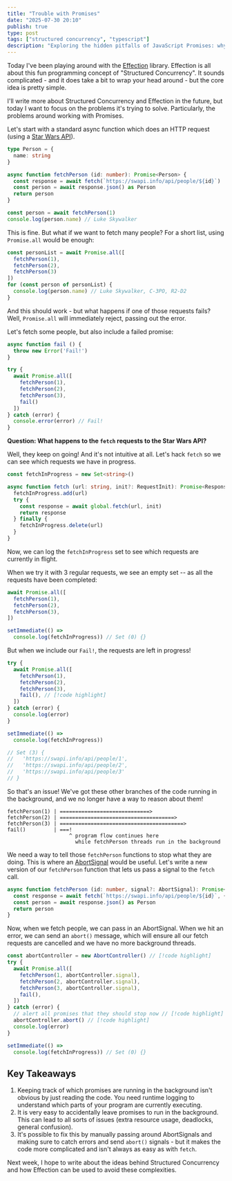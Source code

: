 ```yaml
---
title: "Trouble with Promises"
date: "2025-07-30 20:10"
publish: true
type: post
tags: ["structured concurrency", "typescript"]
description: "Exploring the hidden pitfalls of JavaScript Promises: why uncancelled promises can quietly keep running, how it can lead to subtle bugs, and what we can do about it."
---
```


Today I've been playing around with the [Effection](https://frontside.com/effection/) library. Effection is all about this fun programming concept of "Structured Concurrency". It sounds complicated - and it does take a bit to wrap your head around - but the core idea is pretty simple. 

I'll write more about Structured Concurrency and Effection in the future, but today I want to focus on the problems it's trying to solve. Particularly, the problems around working with Promises.

Let's start with a standard async function which does an HTTP request (using a [Star Wars API](https://swapi.info)).

```typescript
type Person = {
  name: string
}

async function fetchPerson (id: number): Promise<Person> {
  const response = await fetch(`https://swapi.info/api/people/${id}`)
  const person = await response.json() as Person
  return person
}

const person = await fetchPerson(1)
console.log(person.name) // Luke Skywalker
```

This is fine. But what if we want to fetch many people?
For a short list, using `Promise.all` would be enough:

```typescript
const personList = await Promise.all([
  fetchPerson(1),
  fetchPerson(2),
  fetchPerson(3)
])
for (const person of personList) {
  console.log(person.name) // Luke Skywalker, C-3PO, R2-D2
}
```

And this should work - but what happens if one of those requests fails?
Well, `Promise.all` will immediately reject, passing out the error.

Let's fetch some people, but also include a failed promise:

```typescript
async function fail () {
  throw new Error('Fail!')
}

try {
  await Promise.all([
    fetchPerson(1),
    fetchPerson(2),
    fetchPerson(3),
    fail()
  ])
} catch (error) {
  console.error(error) // Fail!
}
```

**Question: What happens to the `fetch` requests to the Star Wars API?**

Well, they keep on going! And it's not intuitive at all. 
Let's hack `fetch` so we can see which requests we have in progress.

```typescript
const fetchInProgress = new Set<string>()

async function fetch (url: string, init?: RequestInit): Promise<Response> {
  fetchInProgress.add(url)
  try {
    const response = await global.fetch(url, init)
    return response
  } finally {
    fetchInProgress.delete(url)
  }
}
```

Now, we can log the `fetchInProgress` set to see which requests are currently in flight.

When we try it with 3 regular requests, we see an empty set -- as all the requests have been completed:

```typescript
await Promise.all([
  fetchPerson(1),
  fetchPerson(2),
  fetchPerson(3),
])

setImmediate(() =>
  console.log(fetchInProgress)) // Set (0) {}
```

But when we include our `Fail!`, the requests are left in progress!

```typescript
try {
  await Promise.all([
    fetchPerson(1),
    fetchPerson(2),
    fetchPerson(3),
    fail(), // [!code highlight]
  ])
} catch (error) {
  console.log(error)
}

setImmediate(() =>
  console.log(fetchInProgress))

// Set (3) {
//   'https://swapi.info/api/people/1',
//   'https://swapi.info/api/people/2',
//   'https://swapi.info/api/people/3'
// }
```

So that's an issue! We've got these other branches of the code running in the background, and we no longer have a way to reason about them!

```
fetchPerson(1) | =============================>
fetchPerson(2) | =====================================>
fetchPerson(3) | ========================================>
fail()         | ===!
                    ^ program flow continues here
                      while fetchPerson threads run in the background
```

We need a way to tell those `fetchPerson` functions to stop what they are doing.
This is where an [AbortSignal](https://developer.mozilla.org/en-US/docs/Web/API/AbortSignal) would be useful. Let's write a new version of our `fetchPerson` function that lets us pass a signal to the `fetch` call.

```typescript
async function fetchPerson (id: number, signal?: AbortSignal): Promise<Person> {
  const response = await fetch(`https://swapi.info/api/people/${id}`, { signal })
  const person = await response.json() as Person
  return person
}
```

Now, when we fetch people, we can pass in an AbortSignal.
When we hit an error, we can send an `abort()` message, which will ensure all our fetch requests are cancelled and we have no more background threads. 

```typescript
const abortController = new AbortController() // [!code highlight]
try {
  await Promise.all([
    fetchPerson(1, abortController.signal),
    fetchPerson(2, abortController.signal),
    fetchPerson(3, abortController.signal),
    fail(),
  ])
} catch (error) {
  // alert all promises that they should stop now // [!code highlight]
  abortController.abort() // [!code highlight]
  console.log(error)
}

setImmediate(() =>
  console.log(fetchInProgress)) // Set (0) {}
```

## Key Takeaways

1. Keeping track of which promises are running in the background isn't obvious by just reading the code. You need runtime logging to understand which parts of your program are currently executing.
2. It is very easy to accidentally leave promises to run in the background. This can lead to all sorts of issues (extra resource usage, deadlocks, general confusion).
3. It's possible to fix this by manually passing around AbortSignals and making sure to catch errors and send `abort()` signals - but it makes the code more complicated and isn't always as easy as with `fetch`.

Next week, I hope to write about the ideas behind Structured Concurrency and how Effection can be used to avoid these complexities.
